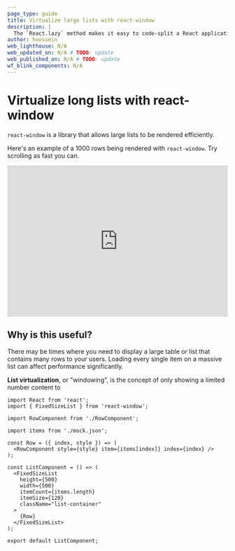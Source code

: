 ```yaml
---
page_type: guide
title: Virtualize large lists with react-window
description: |
  The `React.lazy` method makes it easy to code-split a React application on a component level using dynamic imports. Use it along with Suspense to show appropriate loading states to your users.
author: houssein
web_lighthouse: N/A
web_updated_on: N/A # TODO: update
web_published_on: N/A # TODO: update
wf_blink_components: N/A
---
```


# Virtualize long lists with react-window

`react-window` is a library that allows large lists to be rendered efficiently.

Here's an example of a 1000 rows being rendered with `react-window`. Try scrolling as fast you can.

<div class="glitch-embed-wrap" style="height: 346px; width: 100%;">
  <iframe
    src="https://glitch.com/embed/#!/embed/react-window?path=src/App.js&attributionHidden=true"
    alt="react-window on Glitch"
    style="height: 100%; width: 100%; border: 0;">
  </iframe>
</div>

## Why is this useful?

There may be times where you need to display a large table or list that contains many rows to your users. Loading every single item on a massive list can affect performance significantly.

**List virtualization**, or "windowing", is the concept of only showing a limited number content to 





```
import React from 'react';
import { FixedSizeList } from 'react-window';

import RowComponent from './RowComponent';

import items from './mock.json';
 
const Row = ({ index, style }) => (
  <RowComponent style={style} item={items[index]} index={index} />
);
 
const ListComponent = () => (
  <FixedSizeList
    height={500}
    width={500}
    itemCount={items.length}
    itemSize={120}
    className="list-container"
  >
    {Row}
  </FixedSizeList>
);

export default ListComponent;
```
